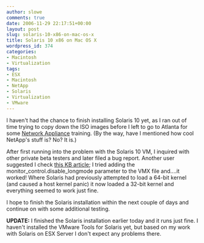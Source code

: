 ```yaml
---
author: slowe
comments: true
date: 2006-11-29 22:17:51+00:00
layout: post
slug: solaris-10-x86-on-mac-os-x
title: Solaris 10 x86 on Mac OS X
wordpress_id: 374
categories:
- Macintosh
- Virtualization
tags:
- ESX
- Macintosh
- NetApp
- Solaris
- Virtualization
- VMware
---
```


I haven't had the chance to finish installing Solaris 10 yet, as I ran out of time trying to copy down the ISO images before I left to go to Atlanta for some [Network Appliance](http://www.netapp.com/) training. (By the way, have I mentioned how cool NetApp's stuff is? No? It is.)

After first running into the problem with the Solaris 10 VM, I inquired with other private beta testers and later filed a bug report. Another user suggested I check [this KB article](http://kb.vmware.com/vmtnkb/search.do?cmd=displayKC&docType=kc&externalId=1975&sliceId=SAL_Public); I tried adding the monitor\_control.disable\_longmode parameter to the VMX file and....it worked! Where Solaris had previously attempted to load a 64-bit kernel (and caused a host kernel panic) it now loaded a 32-bit kernel and everything seemed to work just fine.

I hope to finish the Solaris installation within the next couple of days and continue on with some additional testing.

**UPDATE:** I finished the Solaris installation earlier today and it runs just fine. I haven't installed the VMware Tools for Solaris yet, but based on my work with Solaris on ESX Server I don't expect any problems there.
